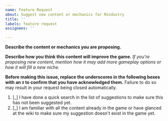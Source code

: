 ```yaml
---
name: Feature Request
about: Suggest new content or mechanics for Mindustry
title: ''
labels: feature request
assignees: ''

---
```


**Describe the content or mechanics you are proposing.**

**Describe how you think this content will improve the game.** *If you're proposing new content, mention how it may add more gameplay options or how it will fill a new niche.*

**Before making this issue, replace the underscores in the following boxes with an `X` to confirm that you have acknowledged them.** Failure to do so may result in your request being closed automatically.

1. [_] I have done a quick search in the list of suggestions to make sure this has not been suggested yet.
2. [_] I am familiar with all the content already in the game or have glanced at the wiki to make sure my suggestion doesn't exist in the game yet.
